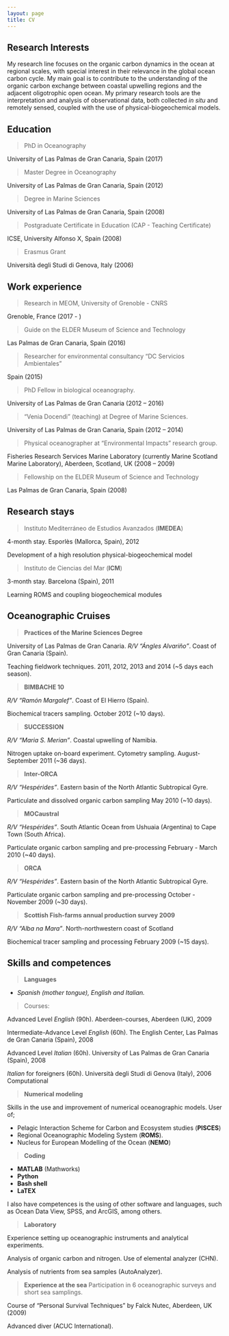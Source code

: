 ```yaml
---
layout: page
title: CV
---
```


## Research Interests

My research line focuses on the organic carbon dynamics in the ocean at regional scales, with special interest in their relevance in the global ocean carbon cycle. My main goal is to contribute to the understanding of the organic carbon exchange between coastal upwelling regions and the adjacent oligotrophic open ocean. My primary research tools are the interpretation and analysis of observational data, both collected *in situ* and remotely sensed, coupled with the use of physical-biogeochemical models.

## Education

> PhD in Oceanography

 University of Las Palmas de Gran Canaria, Spain (2017)
 
> Master Degree in Oceanography

University of Las Palmas de Gran Canaria, Spain (2012)

> Degree in Marine Sciences

University of Las Palmas de Gran Canaria, Spain (2008)

> Postgraduate Certificate in Education (CAP - Teaching Certificate)

ICSE, University Alfonso X, Spain (2008)

> Erasmus Grant

Università degli Studi di Genova, Italy (2006)


## Work experience
> Research in MEOM, University of Grenoble - CNRS

Grenoble, France (2017 - )

> Guide on the ELDER Museum of Science and Technology

Las Palmas de Gran Canaria, Spain (2016)
 
> Researcher for environmental consultancy “DC Servicios Ambientales”

Spain (2015)

> PhD Fellow in biological oceanography. 

University of Las Palmas de Gran Canaria (2012 – 2016)

> “Venia Docendi” (teaching) at Degree of Marine Sciences. 

University of Las Palmas de Gran Canaria, Spain (2012 – 2014)

> Physical oceanographer at “Environmental Impacts” research group. 

Fisheries Research Services Marine Laboratory (currently Marine Scotland Marine Laboratory), Aberdeen, Scotland, UK (2008 – 2009)

> Fellowship on the ELDER Museum of Science and Technology 

Las Palmas de Gran Canaria, Spain (2008)


## Research stays

> Instituto Mediterráneo de Estudios Avanzados (**IMEDEA**)

4-month stay. Esporlès (Mallorca, Spain), 2012

Development of a high resolution physical-biogeochemical model

> Instituto de Ciencias del Mar (**ICM**)

3-month stay. Barcelona (Spain), 2011

Learning ROMS and coupling biogeochemical modules


## Oceanographic Cruises

> **Practices of the Marine Sciences Degree** 

University of Las Palmas de Gran Canaria.
*R/V “Ángles Alvariño”*. Coast of Gran Canaria (Spain).

Teaching fieldwork techniques.
2011, 2012, 2013 and 2014 (~5 days each season).

> **BIMBACHE 10**

*R/V “Ramón Margalef”*. Coast of El Hierro (Spain).

Biochemical tracers sampling.
October 2012 (~10 days).

> **SUCCESSION**

*R/V “Maria S. Merian”*. Coastal upwelling of Namibia.

Nitrogen uptake on-board experiment. Cytometry sampling.
August-September 2011 (~36 days).

> **Inter-ORCA**

*R/V “Hespérides”*. Eastern basin of the North Atlantic Subtropical Gyre.

Particulate and dissolved organic carbon sampling
May 2010 (~10 days).

> **MOCaustral**

*R/V “Hespérides”*. South Atlantic Ocean from Ushuaia (Argentina) to Cape Town (South Africa).

Particulate organic carbon sampling and pre-processing
February - March 2010 (~40 days).

> **ORCA**

*R/V “Hespérides”*. Eastern basin of the North Atlantic Subtropical Gyre.

Particulate organic carbon sampling and pre-processing
October - November 2009 (~30 days).

> **Scottish Fish-farms annual production survey 2009**

*R/V “Alba na Mara”*. North-northwestern coast of Scotland

Biochemical tracer sampling and processing
February 2009 (~15 days).


## Skills and competences

> **Languages**

* *Spanish (mother tongue), English and Italian.*

> Courses:

Advanced Level *English* (90h). Aberdeen-courses, Aberdeen (UK), 2009

Intermediate-Advance Level *English* (60h). The English Center, Las Palmas de Gran
Canaria (Spain), 2008

Advanced Level *Italian* (60h). University of Las Palmas de Gran Canaria (Spain), 2008

*Italian* for foreigners (60h). Università degli Studi di Genova (Italy), 2006
Computational


> **Numerical modeling**

Skills in the use and improvement of numerical oceanographic models. User of; 

* Pelagic Interaction Scheme for Carbon and Ecosystem studies (**PISCES**) 
* Regional Oceanographic Modeling System (**ROMS**).
* Nucleus for European Modelling of the Ocean (**NEMO**)


> **Coding**
* **MATLAB** (Mathworks)
* **Python**
* **Bash shell**
* **LaTEX**

I also have competences is the using of other software and languages, such as Ocean Data View, SPSS, and ArcGIS, among others.


> **Laboratory**

Experience setting up oceanographic instruments and analytical experiments.

Analysis of organic carbon and nitrogen. Use of elemental analyzer (CHN).

Analysis of nutrients from sea samples (AutoAnalyzer).


> **Experience at the sea**
Participation in 6 oceanographic surveys and short sea samplings.

Course of “Personal Survival Techniques” by Falck Nutec, Aberdeen, UK (2009)

Advanced diver (ACUC International).






